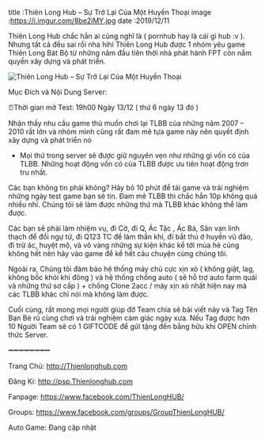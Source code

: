 title :Thiên Long Hub – Sự Trở Lại Của Một Huyền Thoại
image :https://i.imgur.com/8be2iMY.jpg
date  :2019/12/11

Thiên Long Hub chắc hẳn ai cũng nghĩ là ( pornhub hay là cái gì hub :v ). Nhưng tất cả đều sai rồi nha hihi Thiên Long Hub được 1 nhóm yêu game Thiên Long Bát Bộ từ những năm đầu tiên thời nhà phát hành FPT còn nắm quyền xây dựng và phát triển.

![Thiên Long Hub – Sự Trở Lại Của Một Huyền Thoại](https://i.imgur.com/8be2iMY.jpg)

Mục Đích và Nội Dung Server:

⏰Thời gian mở Test: 19h00 Ngày 13/12 ( thứ 6 ngày 13 đó )

Nhận thấy nhu cầu game thủ muốn chơi lại TLBB của những năm 2007 – 2010 rất lớn và nhóm mình cũng rất đam mê tựa game này nên quyết định xây dựng và phát triển nó

+ Mọi thứ trong server sẽ được giữ nguyên vẹn như những gì vốn có của TLBB. Những hoạt động vốn có của TLBB được ưu tiên hoạt động trơn tru nhất.

Các bạn không tin phải không? Hãy bỏ 10 phút để tải game và trải nghiệm những ngày test game bạn sẽ tin. Đam mê TLBB thì chắc hẳn 10p không quá nhiều nhỉ. Chúng tôi sẽ làm được những thứ mà TLBB khác không thể làm được.

Các bạn sẽ phải làm nhiệm vụ, đi Cờ, đi Q, Ác Tặc , Ác Bá, Săn vạn linh thạch để đổi ngự tứ, đi Q123 TC để làm thần khí, đi bắt thú ở huyền vũ đảo, đi trừ ác, huyệt mộ, và vô vàng những sự kiện khác kể tới mùa hè cũng không hết nên hãy vào game để kể hết câu chuyện cùng chúng tôi.

Ngoài ra, Chúng tôi đảm bảo hệ thống máy chủ cực xịn xò ( không giật, lag, không bốc khói khi đông ) và hệ thống chống auto ( sẽ hỗ trợ auto farm quái và những thứ sơ cấp ) + chống Clone 2acc / máy xịn xò nhất hiện nay mà các TLBB khác chỉ nói mà không làm được.

Cuối cùng, rất mong mọi người giúp đỡ Team chia sẻ bài viết này và Tag Tên Bạn Bè rủ cùng chơi và trải nghiệm cảm giác ngày xưa. Nếu Tag được hơn 10 Người Team sẽ có 1 GIFTCODE để gửi tặng đến bằng hữu khi OPEN chính thức Server.

➖➖➖➖➖➖➖➖

Trang Chủ: http://Thienlonghub.com

Đăng Kí: http://psp.Thienlonghub.com

Fanpage: https://www.facebook.com/ThienLongHUB/

Groups: https://www.facebook.com/groups/GroupThienLongHUB/

Auto Game: Đang cập nhật
